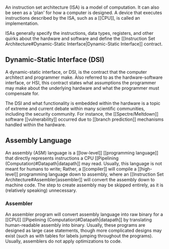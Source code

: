An instruction set architecture (ISA) is a model of computation. It can also be seen as a 'plan' for how a computer is designed. A device that executes instructions described by the ISA, such as a [[CPU]], is called an implementation.

ISAs generally specify the instructions, data types, registers, and other quirks about the hardware and software and define the [[Instruction Set Architecture#Dynamic-Static Interface|Dynamic-Static Interface]] contract.

## Dynamic-Static Interface (DSI)

A dynamic-static interface, or DSI, is the contract that the computer architect and programmer make. Also referred to as the hardware-software interface, or HSI, this contract states what assumptions the programmer may make about the underlying hardware and what the programmer must compensate for.

The DSI and what functionality is embedded within the hardware is a topic of extreme and current debate within many scientific communities, including the security community. For instance, the [[Spectre/Meltdown]] software [[vulnerability]] occurred due to [[branch prediction]] mechanisms handled within the hardware.

## Assembly Language

An assembly (ASM) language is a [[low-level]] [[programming language]] that directly represents instructions a CPU [[Pipelining (Computation)#Datapath|datapath]] may read. Usually, this language is not meant for humans to write; Rather, a [[compiler]] will compile a [[high-level]] programming language down to assembly, where an [[Instruction Set Architecture#Assembler|assembler]] will convert the assembly down to machine code. The step to create assembly may be skipped entirely, as it is (relatively speaking) unnecessary.

### Assembler

An assembler program will convert assembly language into raw binary for a [[CPU]] [[Pipelining (Computation)#Datapath|datapath]] by translating human-readable assembly into binary. Usually, these programs are designed as large case statements, though more complicated designs may exist (such as with tables for labels jumping throughout the programs). Usually, assemblers do not apply optimizations to code.